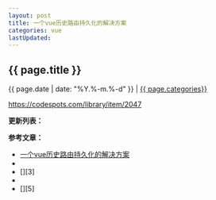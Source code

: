 ```yaml
---
layout: post
title: 一个vue历史路由持久化的解决方案
categories: vue
lastUpdated:
---
```


## {{ page.title }}

{{ page.date | date: "%Y.%-m.%-d" }} | <a href="/archive#{{ page.categories }}">{{ page.categories}}</a>


https://codespots.com/library/item/2047


**更新列表：**



**参考文章：**

* [一个vue历史路由持久化的解决方案][1]
* [][2]
* [][3]
* [][4]
* [][5]

[1]: https://github.com/ElderJames/vue-router-storage/blob/master/README_CN.md
[2]: 
[3]: 
[4]: 
[5]: 